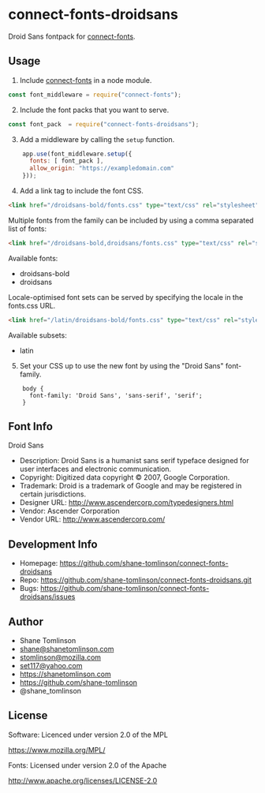# connect-fonts-droidsans

Droid Sans fontpack for [connect-fonts](https://github.com/shane-tomlinson/connect-fonts).

## Usage

1. Include [connect-fonts](https://github.com/shane-tomlinson/connect-fonts) in a node module.
```js
const font_middleware = require("connect-fonts");
```

2. Include the font packs that you want to serve.
```js
const font_pack  = require("connect-fonts-droidsans");
```

3. Add a middleware by calling the `setup` function.
```js
    app.use(font_middleware.setup({
      fonts: [ font_pack ],
      allow_origin: "https://exampledomain.com"
    }));
```

4. Add a link tag to include the font CSS.
```html
<link href="/droidsans-bold/fonts.css" type="text/css" rel="stylesheet"/ >
```

Multiple fonts from the family can be included by using a comma separated list of fonts:
```html
<link href="/droidsans-bold,droidsans/fonts.css" type="text/css" rel="stylesheet"/ >
```

Available fonts:
* droidsans-bold
* droidsans

Locale-optimised font sets can be served by specifying the locale in the fonts.css URL.
```html
<link href="/latin/droidsans-bold/fonts.css" type="text/css" rel="stylesheet"/ >
```

Available subsets:
* latin

5. Set your CSS up to use the new font by using the "Droid Sans" font-family.
```
    body {
      font-family: 'Droid Sans', 'sans-serif', 'serif';
    }
```

## Font Info
Droid Sans

* Description: Droid Sans is a humanist sans serif typeface designed for user interfaces and electronic communication.
* Copyright: Digitized data copyright © 2007, Google Corporation.
* Trademark: Droid is a trademark of Google and may be registered in certain jurisdictions.
* Designer URL: http://www.ascendercorp.com/typedesigners.html 
* Vendor: Ascender Corporation
* Vendor URL: http://www.ascendercorp.com/

## Development Info
* Homepage: https://github.com/shane-tomlinson/connect-fonts-droidsans
* Repo: https://github.com/shane-tomlinson/connect-fonts-droidsans.git
* Bugs: https://github.com/shane-tomlinson/connect-fonts-droidsans/issues

## Author
* Shane Tomlinson
* shane@shanetomlinson.com
* stomlinson@mozilla.com
* set117@yahoo.com
* https://shanetomlinson.com
* https://github.com/shane-tomlinson
* @shane_tomlinson


## License

Software: Licenced under version 2.0 of the MPL

  https://www.mozilla.org/MPL/

Fonts: Licensed under version 2.0 of the Apache

  http://www.apache.org/licenses/LICENSE-2.0

